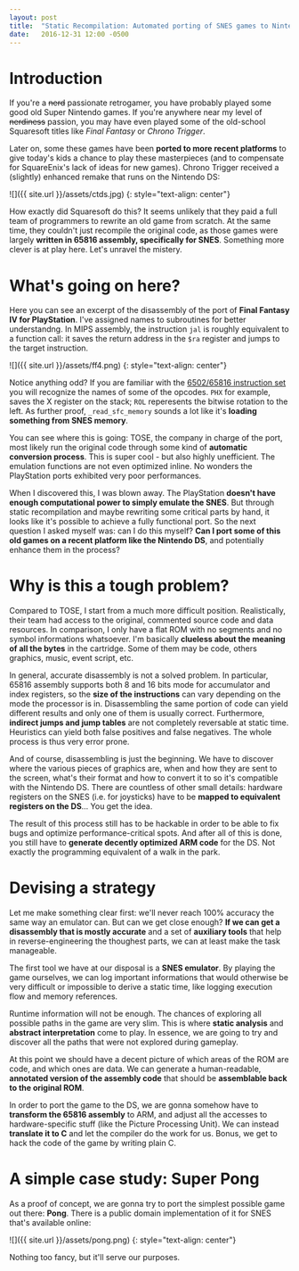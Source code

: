 ```yaml
---
layout: post
title:  "Static Recompilation: Automated porting of SNES games to Nintendo DS"
date:   2016-12-31 12:00 -0500
---
```


# Introduction

If you're a ~~nerd~~ passionate retrogamer, you have probably played some good old Super Nintendo games.
If you're anywhere near my level of ~~nerdiness~~ passion, you may have even played some
of the old-school Squaresoft titles like *Final Fantasy* or *Chrono Trigger*.

Later on, some these games have been **ported to more recent platforms** to give today's kids
a chance to play these masterpieces (and to compensate for SquareEnix's lack of ideas for new games).
Chrono Trigger received a (slightly) enhanced remake that runs on the Nintendo DS:

![]({{ site.url }}/assets/ctds.jpg)
{: style="text-align: center"}

How exactly did Squaresoft do this? It seems unlikely that they paid a full team of programmers to rewrite
an old game from scratch. At the same time, they couldn't just recompile the original code, as those games
were largely **written in 65816 assembly, specifically for SNES**.
Something more clever is at play here. Let's unravel the mistery.


# What's going on here?

Here you can see an excerpt of the disassembly of the port of **Final Fantasy IV for PlayStation**.
I've assigned names to subroutines for better understandng.
In MIPS assembly, the instruction `jal` is roughly equivalent to a function call: it saves the return
address in the `$ra` register and jumps to the target instruction.

![]({{ site.url }}/assets/ff4.png)
{: style="text-align: center"}

Notice anything odd? If you are familiar with the [6502/65816 instruction set](http://www.defence-force.org/computing/oric/coding/annexe_2/)
you will recognize the names of some of the opcodes. `PHX` for example, saves the X register on the stack;
`ROL` reperesents the bitwise rotation to the left. As further proof, `_read_sfc_memory` sounds a lot like
it's **loading something from SNES memory**.

You can see where this is going: TOSE, the company in charge of the port, most likely run the
original code through some kind of **automatic conversion process**.
This is super cool - but also highly unefficient. The emulation functions are not even optimized
inline. No wonders the PlayStation ports exhibited very poor performances.

When I discovered this, I was blown away. The PlayStation **doesn't have enough computational power
to simply emulate the SNES**. But through static recompilation and maybe rewriting some critical
parts by hand, it looks like it's possible to achieve a fully functional port.
So the next question I asked myself was: can I do this myself? **Can I port some of this old games
on a recent platform like the Nintendo DS**, and potentially enhance them in the process?


# Why is this a tough problem?

Compared to TOSE, I start from a much more difficult position. Realistically, their team had access
to the original, commented source code and data resources. In comparison, I only have a flat ROM
with no segments and no symbol informations whatsoever.
I'm basically **clueless about the meaning of all the bytes** in the cartridge.
Some of them may be code, others graphics, music, event script, etc.

In general, accurate disassembly is not a solved problem. In particular, 65816 assembly supports
both 8 and 16 bits mode for accumulator and index registers, so the **size of the instructions** can
vary depending on the mode the processor is in. Disassembling the same portion of code can yield different
results and only one of them is usually correct. Furthermore, **indirect jumps and jump tables** are
not completely reversable at static time. Heuristics can yield both false positives and false negatives.
The whole process is thus very error prone.

And of course, disassembling is just the beginning. We have to discover where the various pieces
of graphics are, when and how they are sent to the screen, what's their format and how to convert
it to so it's compatible with the Nintendo DS. There are countless of other small details:
hardware registers on the SNES (i.e. for joysticks) have to be **mapped to equivalent registers
on the DS**... You get the idea.

The result of this process still has to be hackable in order to be able to fix bugs and
optimize performance-critical spots. And after all of this is done, you still have to
**generate decently optimized ARM code** for the DS.
Not exactly the programming equivalent of a walk in the park.


# Devising a strategy

Let me make something clear first: we'll never reach 100% accuracy the same way an emulator can.
But can we get close enough? **If we can get a disassembly that is mostly accurate** and a set
of **auxiliary tools** that help in reverse-engineering the thoughest parts, we can at least make
the task manageable.

The first tool we have at our disposal is a **SNES emulator**. By playing the game ourselves, we can log important informations that would otherwise be very difficult or impossible to derive a static time, like logging execution flow and memory references.

Runtime information will not be enough. The chances of exploring all possible paths in the game are very slim. This is where **static analysis** and **abstract interpretation** come to play. In essence, we are going to try and discover all the paths that were not explored during gameplay.

At this point we should have a decent picture of which areas of the ROM are code, and which ones are data. We can generate a human-readable, **annotated version of the assembly code** that should be **assemblable back to the original ROM**.

In order to port the game to the DS, we are gonna somehow have to **transform the 65816 assembly** to ARM, and adjust all the accesses to hardware-specific stuff (like the Picture Processing Unit). We can instead **translate it to C** and let the compiler do the work for us. Bonus, we get to hack the code of the game by writing plain C.


# A simple case study: Super Pong

As a proof of concept, we are gonna try to port the simplest possible game out there: **Pong**. There is a public domain implementation of it for SNES that's available online:

![]({{ site.url }}/assets/pong.png)
{: style="text-align: center"}

Nothing too fancy, but it'll serve our purposes.
